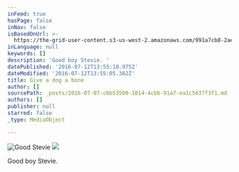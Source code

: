 ```yaml
---
inFeed: true
hasPage: false
inNav: false
isBasedOnUrl: >-
  https://the-grid-user-content.s3-us-west-2.amazonaws.com/991a7cb8-2aeb-4d25-8a8b-0adfbe050ffd.jpg
inLanguage: null
keywords: []
description: 'Good boy Stevie. '
datePublished: '2016-07-12T13:55:18.975Z'
dateModified: '2016-07-12T13:55:05.382Z'
title: Give a dog a bone
author: []
sourcePath: _posts/2016-07-07-c6b53500-1814-4cbb-91a7-ea1c5637f3f1.md
authors: []
publisher: null
starred: false
_type: MediaObject

---
```

![Good Stevie ](https://the-grid-user-content.s3-us-west-2.amazonaws.com/991a7cb8-2aeb-4d25-8a8b-0adfbe050ffd.jpg)
![](https://the-grid-user-content.s3-us-west-2.amazonaws.com/527e4e00-eb2c-49a8-8091-37695e071510.jpg)

Good boy Stevie.